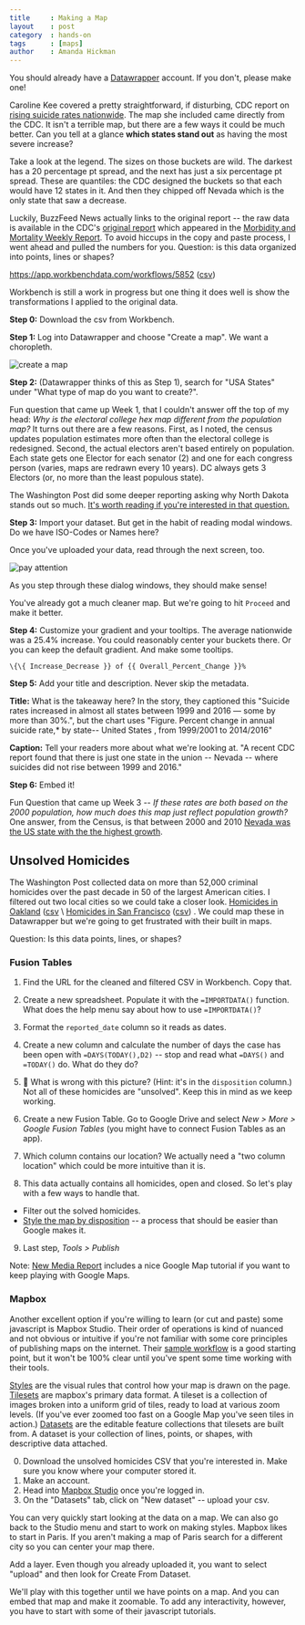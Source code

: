 ```yaml
---
title     : Making a Map
layout    : post
category  : hands-on
tags      : [maps]
author    : Amanda Hickman
---
```


You should already have a [Datawrapper](https://www.datawrapper.de/) account. If you don't, please make one!

Caroline Kee covered a pretty straightforward, if disturbing, CDC report on [rising suicide rates nationwide](https://www.buzzfeed.com/carolinekee/suicide-rates-increase-us-2016-all-states). The map she included came directly from the CDC. It isn't a terrible map, but there are a few ways it could be much better. Can you tell at a glance **which states stand out** as having the most severe increase?

Take a look at the legend. The sizes on those buckets are wild. The darkest has a 20 percentage pt spread, and the next has just a six percentage pt spread. These are quantiles: the CDC designed the buckets so that each would have 12 states in it. And then they chipped off Nevada which is the only state that saw a decrease.

Luckily, BuzzFeed News actually links to the original report -- the raw data is available in the CDC's [original report](https://www.cdc.gov/vitalsigns/suicide/infographic.html#graphic1) which appeared in the [Morbidity and Mortality Weekly Report](https://www.cdc.gov/mmwr/index.html). To avoid hiccups in the copy and paste process, I went ahead and pulled the numbers for you. Question: is this data organized into points, lines or shapes?

<https://app.workbenchdata.com/workflows/5852> ([csv](/j200/assets/mapping_exercise/cdc_suicide.csv))

Workbench is still a work in progress but one thing it does well is show the transformations I applied to the original data.

**Step 0:** Download the csv from Workbench.

**Step 1:** Log into Datawrapper and choose "Create a map". We want a choropleth.

![create a map](/j200/assets/mapping_exercise/dw1.png)

**Step 2:** (Datawrapper thinks of this as Step 1), search for "USA States" under "What type of map do you want to create?".

Fun question that came up Week 1, that I couldn't answer off the top of my head: *Why is the electoral college hex map different from the population map?* It turns out there are a few reasons. First, as I noted, the census updates population estimates more often than the electoral college is redesigned. Second, the actual electors aren't based entirely on population. Each state gets one Elector for each senator (2) and one for each congress person (varies, maps are redrawn every 10 years). DC always gets 3 Electors (or, no more than the least populous state).

The Washington Post did some deeper reporting asking why North Dakota stands out so much.  [It's worth reading if you're interested in that question.](https://www.washingtonpost.com/news/to-your-health/wp/2018/06/07/u-s-suicide-rates-rise-sharply-across-the-country-new-report-shows/)

**Step 3:** Import your dataset. But get in the habit of reading modal windows. Do we have ISO-Codes or Names here?

Once you've uploaded your data, read through the next screen, too.

![pay attention](/j200/assets/mapping_exercise/columns.png)

As you step through these dialog windows, they should make sense!

You've already got a much cleaner map. But we're going to hit `Proceed` and make it better.

**Step 4:** Customize your gradient and your tooltips. The average nationwide was a 25.4% increase. You could reasonably center your buckets there. Or you can keep the default gradient. And make some tooltips.

```
\{\{ Increase_Decrease }} of {{ Overall_Percent_Change }}%
```

**Step 5:** Add your title and description. Never skip the metadata.

**Title:** What is the takeaway here? In the story, they captioned this "Suicide rates increased in almost all states between 1999 and 2016 — some by more than 30%.", but the chart uses "Figure. Percent change in annual suicide rate,* by state-- United States , from 1999/2001 to 2014/2016"

**Caption:** Tell your readers more about what we're looking at. "A recent CDC report found that there is just one state in the union -- Nevada -- where suicides did  not rise between 1999 and 2016."

**Step 6:** Embed it!

Fun Question that came up Week 3 -- *If these rates are both based on the 2000 population, how much does this map just reflect population growth?* One answer, from the Census, is that between 2000 and 2010 [Nevada was the US state with the the highest growth](https://www.census.gov/newsroom/blogs/random-samplings/2011/03/population-distribution-and-change-2000-to-2010.html).

## Unsolved Homicides

The Washington Post collected data on more than 52,000 criminal homicides over the past decade in 50 of the largest American cities. I filtered out two local cities so we could take a closer look.
[Homicides in Oakland](https://app.workbenchdata.com/workflows/5840) ([csv](/j200/assets/mapping_exercise/oakland_homicide.csv) \ [Homicides in San Francisco](https://app.workbenchdata.com/workflows/5853/) ([csv](/j200/assets/mapping_exercise/sf_homicide.csv)) . We could map these in Datawrapper but we're going to get frustrated with their built in maps.

Question: Is this data points, lines, or shapes?

### Fusion Tables

1. Find the URL for the cleaned and filtered CSV in Workbench. Copy that.

1. Create a new spreadsheet. Populate it with the `=IMPORTDATA()` function. What does the help menu say about how to use `=IMPORTDATA()`?

2. Format the `reported_date` column so it reads as dates.

3. Create a new column and calculate the number of days the case has been open with  `=DAYS(TODAY(),D2)` -- stop and read what `=DAYS()` and `=TODAY()` do. What do they do?

4. 🤔 What is wrong with this picture? (Hint: it's in the `disposition` column.) Not all of these homicides are "unsolved". Keep this in mind as we keep working.

4. Create a new Fusion Table. Go to Google Drive and select *New > More > Google Fusion Tables* (you might have to connect Fusion Tables as an app).

5. Which column contains our location? We actually need a "two column location" which could be more intuitive than it is.

7. This data actually contains all homicides, open and closed. So let's play with a few ways to handle that.  
  * Filter out the solved homicides.
  * [Style the map by disposition](https://support.google.com/fusiontables/answer/2476954?hl=en&ref_topic=2575652) -- a process that should be easier than Google makes it.

9. Last step, *Tools > Publish*

Note: [New Media Report](https://newmedia.report/tutorials/google-maps/) includes a nice Google Map tutorial if you want to keep playing with Google Maps.

### Mapbox

Another excellent option if you're willing to learn (or cut and paste) some javascript is Mapbox Studio. Their order of operations is kind of nuanced and not obvious or intuitive if you're not familiar with some core principles of publishing maps on the internet. Their [sample workflow](https://www.mapbox.com/studio-manual/overview/#sample-workflow) is a good starting point, but it won't be 100% clear until you've spent some time working with their tools.

[Styles](https://www.mapbox.com/studio-manual/reference/styles/) are the visual rules that control how your map is drawn on the page. [Tilesets](https://www.mapbox.com/studio-manual/reference/tilesets/) are mapbox's primary data format. A tileset is a collection of images broken into a uniform grid of tiles, ready to load at various zoom levels. (If you've ever zoomed too fast on a Google Map you've seen tiles in action.) [Datasets](https://www.mapbox.com/studio-manual/reference/datasets/) are the editable feature collections that tilesets are built from. A dataset is your collection of lines, points, or shapes, with descriptive data attached.

0. Download the unsolved homicides CSV that you're interested in. Make sure you know where your computer stored it.
1. Make an account.
2. Head into [Mapbox Studio](https://www.mapbox.com/studio/) once you're logged in.
3. On the "Datasets" tab, click on "New dataset" -- upload your csv.

You can very quickly start looking at the data on a map. We can also go back to the Studio menu and start to work on making styles. Mapbox likes to start in Paris. If you aren't making a map of Paris search for a different city so you can center your map there.

Add a layer. Even though you already uploaded it, you want to select "upload" and then look for Create From Dataset.

We'll play with this together until we have points on a map. And you can embed that map and make it zoomable. To add any interactivity, however, you have to start with some of their javascript tutorials.
